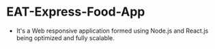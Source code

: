 # EAT-Express-Food-App
* It's a Web responsive application formed using Node.js and React.js being optimized and fully scalable.

